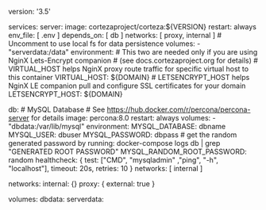 version: '3.5'

services:
  server:
    image: cortezaproject/corteza:${VERSION}
    restart: always
    env_file: [ .env ]
    depends_on: [ db ]
    networks: [ proxy, internal ]
    # Uncomment to use local fs for data persistence
    volumes:
      - "serverdata:/data"
    environment:
      # This two are needed only if you are using NginX Lets-Encrypt companion
      # (see docs.cortezaproject.org for details)
      # VIRTUAL_HOST helps NginX proxy route traffic for specific virtual host to this container
      VIRTUAL_HOST:     ${DOMAIN}
      # LETSENCRYPT_HOST helps NginX LE companion pull and configure SSL certificates for your domain
      LETSENCRYPT_HOST: ${DOMAIN}

  db:
    # MySQL Database
    # See https://hub.docker.com/r/percona/percona-server for details
    image: percona:8.0
    restart: always
    volumes:
      - "dbdata:/var/lib/mysql"
    environment:
      MYSQL_DATABASE: dbname
      MYSQL_USER:     dbuser
      MYSQL_PASSWORD: dbpass
      # get the random generated password by running: docker-compose logs db | grep "GENERATED ROOT PASSWORD"
      MYSQL_RANDOM_ROOT_PASSWORD: random
    healthcheck: { test: ["CMD", "mysqladmin" ,"ping", "-h", "localhost"], timeout: 20s, retries: 10 }
    networks: [ internal ]

networks:
  internal: {}
  proxy: { external: true }

volumes:
  dbdata:
  serverdata: